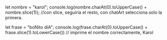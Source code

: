 
let nombre = "karol";
console.log(nombre.charAt(0).toUpperCase() + nombre.slice(1));
//con slice, seguiria el resto, con chatArt selecciona solo la primera.


let frase = "boNito diA";
console.log(frase.charAt(0).toUpperCase()  + frase.slice(1).toLowerCase())
// imprime el nombre correctamente, Karol
